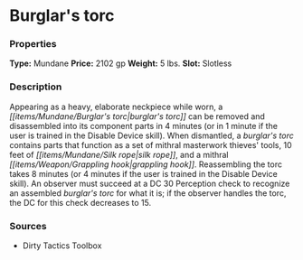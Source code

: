 ﻿---
Title: "Burglar's torc"
Type: "Mundane"
Price: "2102 gp"
Weight: "5 lbs."
Slot: "Slotless"
Description: |
  "Appearing as a heavy, elaborate neckpiece while worn, a burglar's torc can be removed and disassembled into its component parts in 4 minutes (or in 1 minute if the user is trained in the Disable Device skill). When dismantled, a burglar's torc contains parts that function as a set of mithral masterwork thieves' tools, 10 feet of silk rope, and a mithral grappling hook. Reassembling the torc takes 8 minutes (or 4 minutes if the user is trained in the Disable Device skill). An observer must succeed at a DC 30 Perception check to recognize an assembled burglar's torc for what it is; if the observer handles the torc, the DC for this check decreases to 15."
Sources: "['Dirty Tactics Toolbox']"
---

# Burglar's torc

### Properties

**Type:** Mundane **Price:** 2102 gp **Weight:** 5 lbs. **Slot:** Slotless

### Description

Appearing as a heavy, elaborate neckpiece while worn, a _[[items/Mundane/Burglar's torc|burglar's torc]]_ can be removed and disassembled into its component parts in 4 minutes (or in 1 minute if the user is trained in the Disable Device skill). When dismantled, a _burglar's torc_ contains parts that function as a set of mithral masterwork thieves' tools, 10 feet of _[[items/Mundane/Silk rope|silk rope]]_, and a mithral _[[items/Weapon/Grappling hook|grappling hook]]_. Reassembling the torc takes 8 minutes (or 4 minutes if the user is trained in the Disable Device skill). An observer must succeed at a DC 30 Perception check to recognize an assembled _burglar's torc_ for what it is; if the observer handles the torc, the DC for this check decreases to 15.

### Sources

* Dirty Tactics Toolbox
